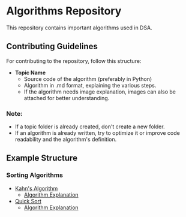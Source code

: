 # Algorithms Repository

This repository contains important algorithms used in DSA.

## Contributing Guidelines

For contributing to the repository, follow this structure:

* **Topic Name**
   * Source code of the algorithm (preferably in Python)
   * Algorithm in .md format, explaining the various steps.
   * If the algorithm needs image explanation, images can also be attached for better understanding.

### Note:

- If a topic folder is already created, don't create a new folder.
- If an algorithm is already written, try to optimize it or improve code readability and the algorithm's definition.

## Example Structure

### Sorting Algorithms
   * [Kahn's Algorithm](Graphs/kahn's.py)
     * [Algorithm Explanation](Graphs/kahn's_algorithm.md)
   * [Quick Sort](sorting/quick_sort.py)
     * [Algorithm Explanation](sorting/quick_sort.md)
